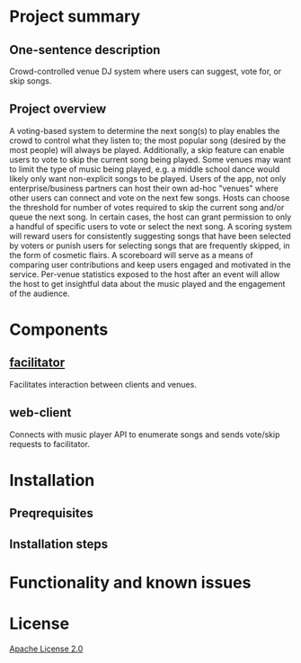# Project summary
## One-sentence description
Crowd-controlled venue DJ system where users can suggest, vote for, or skip songs.
## Project overview
A voting-based system to determine the next song(s) to play enables
the crowd to control what they listen to; the most popular song (desired
by the most people) will always be played. Additionally, a skip feature can
enable users to vote to skip the current song being played. Some venues
may want to limit the type of music being played, e.g. a middle school
dance would likely only want non-explicit songs to be played. Users of
the app, not only enterprise/business partners can host their own ad-hoc
"venues" where other users can connect and vote on the next few songs.
Hosts can choose the threshold for number of votes required to skip the
current song and/or queue the next song. In certain cases, the host can
grant permission to only a handful of specific users to vote or select the
next song. A scoring system will reward users for consistently suggesting
songs that have been selected by voters or punish users for selecting songs
that are frequently skipped, in the form of cosmetic flairs. A scoreboard
will serve as a means of comparing user contributions and keep users engaged and motivated in the service. Per-venue statistics exposed to the
host after an event will allow the host to get insightful data about the music played and the engagement of the audience.
# Components
## [facilitator](https://github.com/cs48-next/facilitator)
Facilitates interaction between clients and venues.
## web-client
Connects with music player API to enumerate songs and sends vote/skip requests to facilitator.
# Installation
## Preqrequisites

## Installation steps
# Functionality and known issues
# License
[Apache License 2.0](LICENSE)
<!---
Add a README.md file. It must have the following headings that you will fill in as you develop your project: 
"Project summary" with subsections "One-sentence description" and "Project overview" with 1-2 paragraphs of project specifics 
"Installation" with subsections "Prerequisites" and "Installation Steps" 
"Functionality and Known Issues" 
"License" -- add details here on your choice of license and a link to your LICENSE file.
-->
